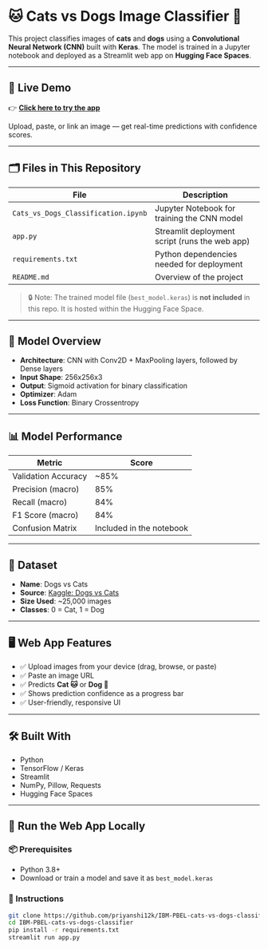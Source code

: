 # 🐱 Cats vs Dogs Image Classifier 🐶

This project classifies images of **cats** and **dogs** using a **Convolutional Neural Network (CNN)** built with **Keras**. The model is trained in a Jupyter notebook and deployed as a Streamlit web app on **Hugging Face Spaces**.

---

## 🚀 Live Demo

👉 [**Click here to try the app**](https://huggingface.co/spaces/priyanshi12k/cats-vs-dogs-classifier)

Upload, paste, or link an image — get real-time predictions with confidence scores.

---

## 🗂 Files in This Repository

| File | Description |
|------|-------------|
| `Cats_vs_Dogs_Classification.ipynb` | Jupyter Notebook for training the CNN model |
| `app.py` | Streamlit deployment script (runs the web app) |
| `requirements.txt` | Python dependencies needed for deployment |
| `README.md` | Overview of the project |

> 🔒 Note: The trained model file (`best_model.keras`) is **not included** in this repo. It is hosted within the Hugging Face Space.

---

## 🧠 Model Overview

- **Architecture**: CNN with Conv2D + MaxPooling layers, followed by Dense layers
- **Input Shape**: 256x256x3
- **Output**: Sigmoid activation for binary classification
- **Optimizer**: Adam
- **Loss Function**: Binary Crossentropy

---

## 📊 Model Performance

| Metric        | Score        |
|---------------|--------------|
| Validation Accuracy | ~85% |
| Precision (macro)   | 85%  |
| Recall (macro)      | 84%  |
| F1 Score (macro)    | 84%  |
| Confusion Matrix    | Included in the notebook |

---

## 🧪 Dataset

- **Name**: Dogs vs Cats
- **Source**: [Kaggle: Dogs vs Cats](https://www.kaggle.com/datasets/salader/dogs-vs-cats)
- **Size Used**: ~25,000 images
- **Classes**: 0 = Cat, 1 = Dog

---

## 🖥️ Web App Features

- ✅ Upload images from your device (drag, browse, or paste)
- ✅ Paste an image URL
- ✅ Predicts **Cat 🐱** or **Dog 🐶**
- ✅ Shows prediction confidence as a progress bar
- ✅ User-friendly, responsive UI

---

## 🛠 Built With

- Python
- TensorFlow / Keras
- Streamlit
- NumPy, Pillow, Requests
- Hugging Face Spaces

---

## 🔧 Run the Web App Locally

### 📦 Prerequisites
- Python 3.8+
- Download or train a model and save it as `best_model.keras`

### 🧪 Instructions

```bash
git clone https://github.com/priyanshi12k/IBM-PBEL-cats-vs-dogs-classifier
cd IBM-PBEL-cats-vs-dogs-classifier
pip install -r requirements.txt
streamlit run app.py
